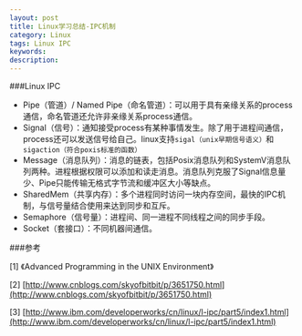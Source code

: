 ```yaml
---
layout: post
title: Linux学习总结-IPC机制
category: Linux
tags: Linux IPC
keywords: 
description: 
---
```


###Linux IPC

- Pipe（管道）/ Named Pipe（命名管道）：可以用于具有亲缘关系的process通信，命名管道还允许非亲缘关系process通信。
- Signal（信号）：通知接受process有某种事情发生。除了用于进程间通信，process还可以发送信号给自己。linux支持`sigal（unix早期信号语义）`和`sigaction（符合poxis标准的函数）`
- Message（消息队列）：消息的链表，包括Posix消息队列和SystemV消息队列两种。进程根据权限可以添加和读走消息。消息队列克服了Signal信息量少、Pipe只能传输无格式字节流和缓冲区大小等缺点。
- SharedMem（共享内存）：多个进程同时访问一块内存空间，最快的IPC机制，与信号量结合使用来达到同步和互斥。
- Semaphore（信号量）：进程间、同一进程不同线程之间的同步手段。
- Socket（套接口）：不同机器间通信。


###参考

[1] 《Advanced Programming in the UNIX Environment》

[2]  [http://www.cnblogs.com/skyofbitbit/p/3651750.html](http://www.cnblogs.com/skyofbitbit/p/3651750.html)

[3] [http://www.ibm.com/developerworks/cn/linux/l-ipc/part5/index1.html](http://www.ibm.com/developerworks/cn/linux/l-ipc/part5/index1.html)
